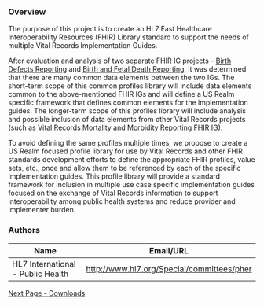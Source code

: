 ### Overview

The purpose of this project is to create an HL7 Fast Healthcare Interoperability Resources (FHIR) Library standard to support the needs of multiple Vital Records Implementation Guides.

After evaluation and analysis of two separate FHIR IG projects - [Birth Defects Reporting](https://build.fhir.org/ig/HL7/fhir-birthdefectsreporting-ig/) and [Birth and Fetal Death Reporting](http://build.fhir.org/ig/HL7/fhir-bfdr), it was determined that there are many common data elements between the two IGs. The short-term scope of this common profiles library will include data elements common to the above-mentioned FHIR IGs and will define a US Realm specific framework that defines common elements for the implementation guides. The longer-term scope of this profiles library will include analysis and possible inclusion of data elements from other Vital Records projects (such as [Vital Records Mortality and Morbidity Reporting FHIR IG](https://build.fhir.org/ig/HL7/vrdr/)).

To avoid defining the same profiles multiple times, we propose to create a US Realm focused profile library for use by Vital Records and other FHIR standards development efforts to define the appropriate FHIR profiles, value sets, etc., once and allow them to be referenced by each of the specific implementation guides. This profile library will provide a standard framework for inclusion in multiple use case specific implementation guides focused on the exchange of Vital Records information to support interoperability among public health systems and reduce provider and implementer burden.



### Authors

<table>
<thead>
<tr>
<th>Name</th>
<th>Email/URL</th>
</tr>
</thead>
<tbody>
<tr>
<td>HL7 International - Public Health</td>
<td><a href="http://www.hl7.org/Special/committees/pher" target="_new">http://www.hl7.org/Special/committees/pher</a></td>
</tr>
</tbody>
</table>




[Next Page - Downloads](downloads.html)